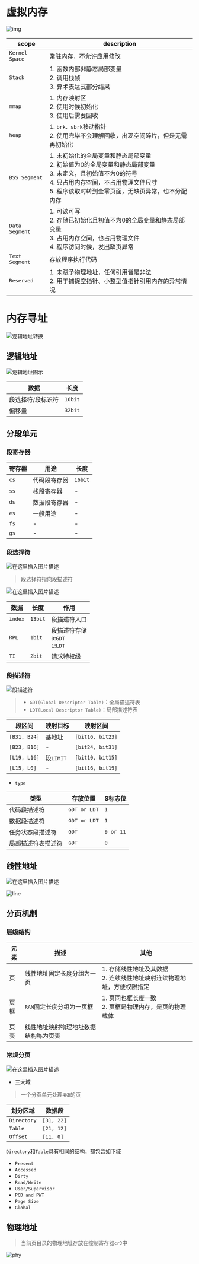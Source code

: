 # 虚拟内存

![img](../.imgs/270929306664122.jpg)

| scope            | description                                                  |
| ---------------- | ------------------------------------------------------------ |
| ``Kernel Space`` | 常驻内存，不允许应用修改                                     |
| ``Stack``        | 1. 函数内部非静态局部变量<br />2. 调用栈帧<br />3. 算术表达式部分结果 |
| ``mmap``         | 1. 内存映射区<br />2. 使用时候初始化<br />3. 使用后需要回收  |
| ``heap``         | 1. ``brk、sbrk``移动指针<br />2. 使用完毕不会理解回收，出现空间碎片，但是无需再初始化 |
| ``BSS Segment``  | 1. 未初始化的全局变量和静态局部变量<br />2. 初始值为0的全局变量和静态局部变量<br />3. 未定义，且初始值不为0的符号<br />4. 只占用内存空间，不占用物理文件尺寸<br />5. 程序读取时转到全零页面，无缺页异常，也不分配内存 |
| ``Data Segment`` | 1. 可读可写<br />2. 存储已初始化且初值不为0的全局变量和静态局部变量<br />3. 占用内存空间，也占用物理文件<br />4. 程序访问时候，发出缺页异常 |
| ``Text Segment`` | 存放程序执行代码                                             |
| ``Reserved``     | 1. 未赋予物理地址，任何引用皆是非法<br />2. 用于捕捉空指针、小整型值指针引用内存的异常情况 |

# 内存寻址

![逻辑地址转换](../.imgs/20190723103250653.png)

## 逻辑地址

![逻辑地址图示](../.imgs/2019072311115683.png)

| 数据              | 长度      |
| ----------------- | --------- |
| 段选择符/段标识符 | ``16bit`` |
| 偏移量            | ``32bit`` |

## 分段单元

### 段寄存器

| 寄存器 | 用途         | 长度      |
| ------ | ------------ | --------- |
| ``cs`` | 代码段寄存器 | ``16bit`` |
| ``ss`` | 栈段寄存器   | -         |
| ``ds`` | 数据段寄存器 | -         |
| ``es`` | 一般用途     | -         |
| ``fs`` | -            | -         |
| ``gs`` | -            | -         |

### 段选择符

![在这里插入图片描述](../.imgs/20190723125704547.png)

> 段选择符指向段描述符

![在这里插入图片描述](../.imgs/20190723124329850.png)

| 数据      | 长度      | 作用                                               |
| --------- | --------- | -------------------------------------------------- |
| ``index`` | ``13bit`` | 段描述符入口                                       |
| ``RPL``   | ``1bit``  | 段描述符存储<br />``0``:``GDT``<br />``1``:``LDT`` |
| ``TI``    | ``2bit``  | 请求特权级                                         |

### 段描述符

![段描述符](../.imgs/20190723112834987.png)

> - ``GDT(Global Descriptor Table)``：全局描述符表
> - ``LDT(Local Descriptor Table)``：局部描述符表

| 段区间         | 映射目标    | 映射区间           |
| -------------- | ----------- | ------------------ |
| ``[B31, B24]`` | 基地址      | ``[bit16, bit23]`` |
| ``[B23, B16]`` | -           | ``[bit24, bit31]`` |
| ``[L19, L16]`` | 段``LIMIT`` | ``[bit10, bit15]`` |
| ``[L15, L0]``  | -           | ``[bit16, bit19]`` |

- ``type``

| 类型               | 存放位置       | S标志位     |
| ------------------ | -------------- | ----------- |
| 代码段描述符       | ``GDT or LDT`` | ``1``       |
| 数据段描述符       | ``GDT or LDT`` | ``1``       |
| 任务状态段描述符   | ``GDT``        | ``9 or 11`` |
| 局部描述符表描述符 | ``GDT``        | ``0``       |

## 线性地址

![在这里插入图片描述](../.imgs/20190723142602389.png)





![line](../.imgs/line.png)

## 分页机制

### 层级结构

| 元素 | 描述                                 | 其他                                                         |
| ---- | ------------------------------------ | ------------------------------------------------------------ |
| 页   | 线性地址固定长度分组为一页           | 1. 存储线性地址及其数据<br />2. 连续线性地址映射连续物理地址，方便权限指定 |
| 页框 | ``RAM``固定长度分组为一页框          | 1. 页同也框长度一致<br />2. 页框是物理内存，是页的物理载体   |
| 页表 | 线性地址映射物理地址数据结构称为页表 |                                                              |

### 常规分页

![在这里插入图片描述](../.imgs/20190723150511556.png)

- 三大域

> 一个分页单元处理``4KB``的页

| 划分区域      | 数据段       |
| ------------- | ------------ |
| ``Directory`` | ``[31, 22]`` |
| ``Table``     | ``[21, 12]`` |
| ``Offset``    | ``[11, 0]``  |

``Directory``和``Table``具有相同的结构，都包含如下域

- ``Present``
- ``Accessed``
- ``Dirty``
- ``Read/Write``
- ``User/Supervisor``
- ``PCD and PWT``
- ``Page Size``
- ``Global``

## 物理地址

> 当前页目录的物理地址存放在控制寄存器``cr3``中

![phy](../.imgs/phy.png)

